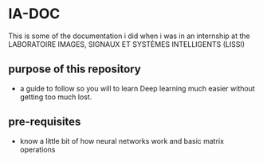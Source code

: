 # IA-DOC
This is some of the documentation i did when i was in an internship at the LABORATOIRE IMAGES, SIGNAUX ET SYSTÈMES INTELLIGENTS (LISSI)
## purpose of this repository 
- a guide to follow so you will to learn Deep learning much easier without getting too much lost.
## pre-requisites
- know a little bit of how neural networks work and basic matrix operations

